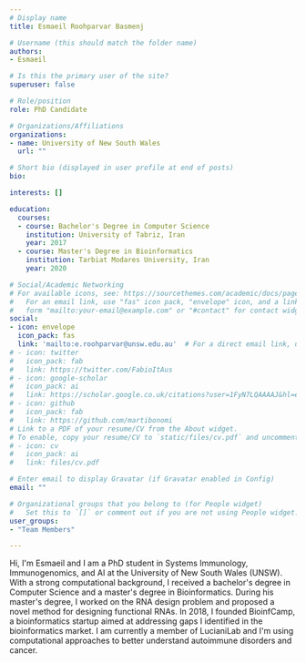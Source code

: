 ```yaml
---
# Display name
title: Esmaeil Roohparvar Basmenj

# Username (this should match the folder name)
authors: 
- Esmaeil

# Is this the primary user of the site?
superuser: false

# Role/position
role: PhD Candidate

# Organizations/Affiliations
organizations:
- name: University of New South Wales
  url: ""

# Short bio (displayed in user profile at end of posts)
bio: 

interests: []

education:
  courses:
  - course: Bachelor's Degree in Computer Science
    institution: University of Tabriz, Iran
    year: 2017
  - course: Master's Degree in Bioinformatics
    institution: Tarbiat Modares University, Iran
    year: 2020

# Social/Academic Networking
# For available icons, see: https://sourcethemes.com/academic/docs/page-builder/#icons
#   For an email link, use "fas" icon pack, "envelope" icon, and a link in the
#   form "mailto:your-email@example.com" or "#contact" for contact widget.
social:
- icon: envelope
  icon_pack: fas
  link: 'mailto:e.roohparvar@unsw.edu.au'  # For a direct email link, use "mailto:test@example.org".
# - icon: twitter
#   icon_pack: fab
#   link: https://twitter.com/FabioItAus
# - icon: google-scholar
#   icon_pack: ai
#   link: https://scholar.google.co.uk/citations?user=1FyN7LQAAAAJ&hl=en&oi=ao
# - icon: github
#   icon_pack: fab
#   link: https://github.com/martibonomi
# Link to a PDF of your resume/CV from the About widget.
# To enable, copy your resume/CV to `static/files/cv.pdf` and uncomment the lines below.
# - icon: cv
#   icon_pack: ai
#   link: files/cv.pdf

# Enter email to display Gravatar (if Gravatar enabled in Config)
email: ""

# Organizational groups that you belong to (for People widget)
#   Set this to `[]` or comment out if you are not using People widget.
user_groups:
- "Team Members"

---
```

Hi, I'm Esmaeil and I am a PhD student in Systems Immunology, Immunogenomics, and AI at the University of New South Wales (UNSW). 
With a strong computational background, I received a bachelor's degree in Computer Science and a master's degree in Bioinformatics. 
During his master's degree, I worked on the RNA design problem and proposed a novel method for designing functional RNAs. 
In 2018, I founded BioinfCamp, a bioinformatics startup aimed at addressing gaps I identified in the bioinformatics market. 
I am currently a member of LucianiLab and I'm using computational approaches to better understand autoimmune disorders and cancer.
